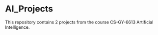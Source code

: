 # AI_Projects
This repository contains 2 projects from the course CS-GY-6613 Artificial Intelligence.
